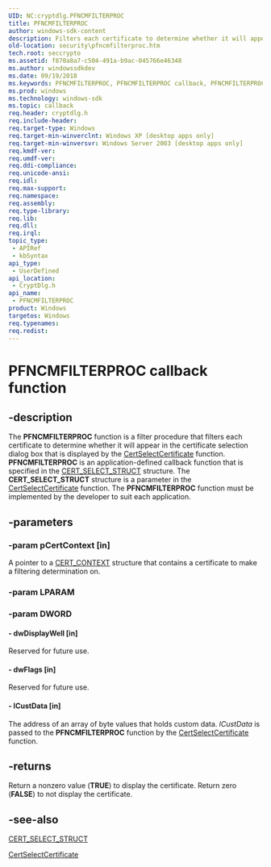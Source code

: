 ```yaml
---
UID: NC:cryptdlg.PFNCMFILTERPROC
title: PFNCMFILTERPROC
author: windows-sdk-content
description: Filters each certificate to determine whether it will appear in the certificate selection dialog box that is displayed by the CertSelectCertificate function.
old-location: security\pfncmfilterproc.htm
tech.root: seccrypto
ms.assetid: f870a8a7-c504-491a-b9ac-045766e46348
ms.author: windowssdkdev
ms.date: 09/19/2018
ms.keywords: PFNCMFILTERPROC, PFNCMFILTERPROC callback, PFNCMFILTERPROC callback function [Security], cryptdlg/PFNCMFILTERPROC, security.pfncmfilterproc
ms.prod: windows
ms.technology: windows-sdk
ms.topic: callback
req.header: cryptdlg.h
req.include-header: 
req.target-type: Windows
req.target-min-winverclnt: Windows XP [desktop apps only]
req.target-min-winversvr: Windows Server 2003 [desktop apps only]
req.kmdf-ver: 
req.umdf-ver: 
req.ddi-compliance: 
req.unicode-ansi: 
req.idl: 
req.max-support: 
req.namespace: 
req.assembly: 
req.type-library: 
req.lib: 
req.dll: 
req.irql: 
topic_type:
 - APIRef
 - kbSyntax
api_type:
 - UserDefined
api_location:
 - CryptDlg.h
api_name:
 - PFNCMFILTERPROC
product: Windows
targetos: Windows
req.typenames: 
req.redist: 
---
```


# PFNCMFILTERPROC callback function


## -description


The <b>PFNCMFILTERPROC</b> function is a filter procedure that filters each certificate to determine whether it will appear in the certificate selection dialog box that is displayed by the <a href="https://msdn.microsoft.com/8160ea08-c7c0-40f5-8771-6603f768744b">CertSelectCertificate</a> function.  <b>PFNCMFILTERPROC</b> is an application-defined callback function that is specified in the <a href="https://msdn.microsoft.com/en-us/library/Aa377534(v=VS.85).aspx">CERT_SELECT_STRUCT</a> structure. The <b>CERT_SELECT_STRUCT</b> structure is a parameter in the <a href="https://msdn.microsoft.com/8160ea08-c7c0-40f5-8771-6603f768744b">CertSelectCertificate</a> function. The <b>PFNCMFILTERPROC</b> function must be implemented by the developer to suit each application.


## -parameters




### -param pCertContext [in]

A pointer to a <a href="https://msdn.microsoft.com/en-us/library/Aa377189(v=VS.85).aspx">CERT_CONTEXT</a> structure that contains a certificate to make a filtering determination on.


### -param LPARAM


### -param DWORD








#### - dwDisplayWell [in]

 Reserved for future use.


#### - dwFlags [in]

 Reserved for future use.


#### - lCustData [in]

The address of an array of byte values that holds custom data.  <i>lCustData</i> is passed to the <b>PFNCMFILTERPROC</b> function by the <a href="https://msdn.microsoft.com/8160ea08-c7c0-40f5-8771-6603f768744b">CertSelectCertificate</a> function.


## -returns



Return a nonzero value (<b>TRUE</b>) to display the certificate. Return zero (<b>FALSE</b>) to not display the certificate.




## -see-also




<a href="https://msdn.microsoft.com/en-us/library/Aa377534(v=VS.85).aspx">CERT_SELECT_STRUCT</a>



<a href="https://msdn.microsoft.com/8160ea08-c7c0-40f5-8771-6603f768744b">CertSelectCertificate</a>
 

 

